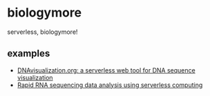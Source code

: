 # biologymore
serverless, biologymore!

## examples
- [DNAvisualization.org: a serverless web tool for DNA sequence visualization](https://www.ncbi.nlm.nih.gov/pmc/articles/PMC6602497/)
- [Rapid RNA sequencing data analysis using serverless computing](https://doi.org/10.1101/576199)
